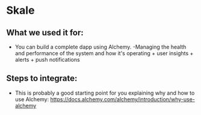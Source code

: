 # Skale

## What we used it for:

- You can build a complete dapp using Alchemy.
  -Managing the health and performance of the system and how it's operating + user insights + alerts + push notifications

## Steps to integrate:

- This is probably a good starting point for you explaining why and how to use Alchemy: https://docs.alchemy.com/alchemy/introduction/why-use-alchemy
